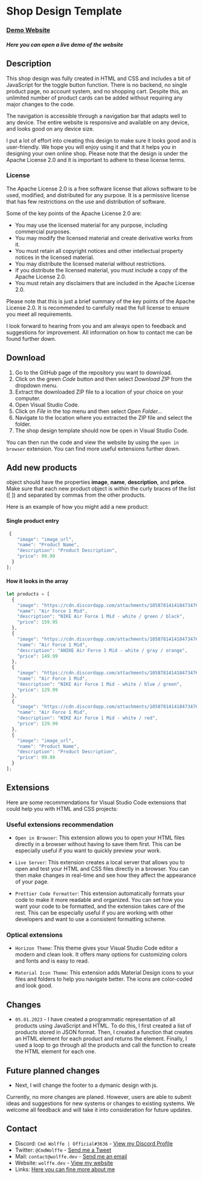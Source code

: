 # Shop Design Template

### [Demo Website](https://demo.wolffe.dev/shopdesign/)
 ##### Here you can open a live demo of the website



## Description 

This shop design was fully created in HTML and CSS and includes a bit of JavaScript for the toggle button function. There is no backend, no single product page, no account system, and no shopping cart. Despite this, an unlimited number of product cards can be added without requiring any major changes to the code.

The navigation is accessible through a navigation bar that adapts well to any device. The entire website is responsive and available on any device, and looks good on any device size.

I put a lot of effort into creating this design to make sure it looks good and is user-friendly. We hope you will enjoy using it and that it helps you in designing your own online shop. Please note that the design is under the Apache License 2.0 and it is important to adhere to these license terms.

### License 

The Apache License 2.0 is a free software license that allows software to be used, modified, and distributed for any purpose. It is a permissive license that has few restrictions on the use and distribution of software.

Some of the key points of the Apache License 2.0 are:

* You may use the licensed material for any purpose, including commercial purposes.
* You may modify the licensed material and create derivative works from it.
* You must retain all copyright notices and other intellectual property notices in the licensed material.
* You may distribute the licensed material without restrictions.
* If you distribute the licensed material, you must include a copy of the Apache License 2.0.
* You must retain any disclaimers that are included in the Apache License 2.0.

Please note that this is just a brief summary of the key points of the Apache License 2.0. It is recommended to carefully read the full license to ensure you meet all requirements.

I look forward to hearing from you and am always open to feedback and suggestions for improvement. All information on how to contact me can be found further down.


## Download

1. Go to the GitHub page of the repository you want to download.
2. Click on the green *Code* button and then select *Download ZIP* from the dropdown menu.
3. Extract the downloaded ZIP file to a location of your choice on your computer.
4. Open Visual Studio Code.
5. Click on *File* in the top menu and then select *Open Folder...*
6. Navigate to the location where you extracted the ZIP file and select the folder.
7. The shop design template should now be open in Visual Studio Code.

You can then run the code and view the website by using the `open in browser` extension. You can find more useful extensions further down.

## Add new products

object should have the properties **image**, **name**, **description**, and **price**. Make sure that each new product object is within the curly braces of the list ([ ]) and separated by commas from the other products.

Here is an example of how you might add a new product:


#### Single product entry
```javascript
 {
    "image": "image_url",
    "name": "Product Name",
    "description": "Product Description",
    "price": 99.99
  }
];
```

#### How it looks in the array
```javascript
let products = [
  {
    "image": "https://cdn.discordapp.com/attachments/1058781414184734760/1060579309720440863/shoe_1.png",
    "name": "Air Force 1 Mid",
    "description": "NIKE Air Force 1 Mid - white / green / black",
    "price": 159.95
  },
  {
    "image": "https://cdn.discordapp.com/attachments/1058781414184734760/1060579310152470698/shoe_2.png",
    "name": "Air Force 1 Mid",
    "description": "ANIKE Air Force 1 Mid - white / gray / orange",
    "price": 149.99
  },
  {
    "image": "https://cdn.discordapp.com/attachments/1058781414184734760/1060579310886469642/shoe_3.png",
    "name": "Air Force 1 Mid",
    "description": "NIKE Air Force 1 Mid - white / blue / green",
    "price": 129.99
  },
  {
    "image": "https://cdn.discordapp.com/attachments/1058781414184734760/1060579311364608000/shoe_4.png",
    "name": "Air Force 1 Mid",
    "description": "NIKE Air Force 1 Mid - white / red",
    "price": 129.99
  },
  {
    "image": "image_url",
    "name": "Product Name",
    "description": "Product Description",
    "price": 99.99
  }
];
```

## Extensions 

Here are some recommendations for Visual Studio Code extensions that could help you with HTML and CSS projects:

### Useful extensions recommendation

* `Open in Browser`: This extension allows you to open your HTML files directly in a browser without having to save them first. This can be especially useful if you want to quickly preview your work.

* `Live Server`: This extension creates a local server that allows you to open and test your HTML and CSS files directly in a browser. You can then make changes in real-time and see how they affect the appearance of your page.

* `Prettier Code Formatter`: This extension automatically formats your code to make it more readable and organized. You can set how you want your code to be formatted, and the extension takes care of the rest. This can be especially useful if you are working with other developers and want to use a consistent formatting scheme.

### Optical extensions

* `Horizon Theme`: This theme gives your Visual Studio Code editor a modern and clean look. It offers many options for customizing colors and fonts and is easy to read.

* `Material Icon Theme`: This extension adds Material Design icons to your files and folders to help you navigate better. The icons are color-coded and look good.


## Changes

* `05.01.2023` - I have created a programmatic representation of all products using JavaScript and HTML. To do this, I first created a list of products stored in JSON format. Then, I created a function that creates an HTML element for each product and returns the element. Finally, I used a loop to go through all the products and call the function to create the HTML element for each one.



## Future planned changes

* Next, I will change the footer to a dymanic design with js.

Currently, no more changes are planed. However, users are able to submit ideas and suggestions for new systems or changes to existing systems. We welcome all feedback and will take it into consideration for future updates.


## Contact

* Discord: `Cmd Wolffe | Official#3636` - [View my Discord Profile](https://discord.com/users/884114936622637136)
* Twitter: `@CmdWolffe` - [Send me a Tweet](https://twitter.com/CmdWolffe)
* Mail: `contact@wolffe.dev` - [Send me an email](mailto:contact@wolffe.dev)
* Website: `wolffe.dev` - [View my website](https://wolffe.dev)
* Links: [Here you can fine more about me](https://wolffe.dev/links)




